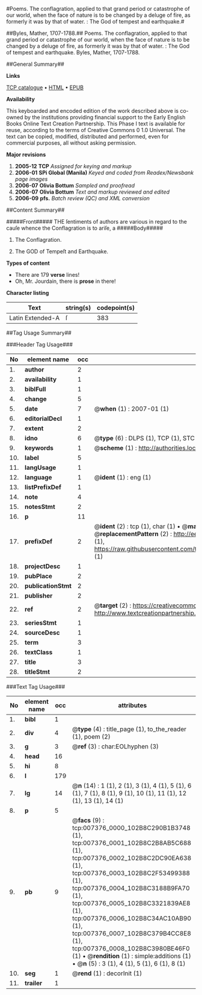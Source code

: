 #Poems. The conflagration, applied to that grand period or catastrophe of our world, when the face of nature is to be changed by a deluge of fire, as formerly it was by that of water. : The God of tempest and earthquake.#

##Byles, Mather, 1707-1788.##
Poems. The conflagration, applied to that grand period or catastrophe of our world, when the face of nature is to be changed by a deluge of fire, as formerly it was by that of water. : The God of tempest and earthquake.
Byles, Mather, 1707-1788.

##General Summary##

**Links**

[TCP catalogue](http://www.ota.ox.ac.uk/tcp/)  • 
[HTML](http://tei.it.ox.ac.uk/tcp/Texts-HTML/free/N05/N05808.html)  • 
[EPUB](http://tei.it.ox.ac.uk/tcp/Texts-EPUB/free/N05/N05808.epub)

**Availability**

This keyboarded and encoded edition of the
	       work described above is co-owned by the institutions
	       providing financial support to the Early English Books
	       Online Text Creation Partnership. This Phase I text is
	       available for reuse, according to the terms of Creative
	       Commons 0 1.0 Universal. The text can be copied,
	       modified, distributed and performed, even for
	       commercial purposes, all without asking permission.

**Major revisions**

1. __2005-12__ __TCP__ *Assigned for keying and markup*
1. __2006-01__ __SPi Global (Manila)__ *Keyed and coded from Readex/Newsbank page images*
1. __2006-07__ __Olivia Bottum__ *Sampled and proofread*
1. __2006-07__ __Olivia Bottum__ *Text and markup reviewed and edited*
1. __2006-09__ __pfs.__ *Batch review (QC) and XML conversion*

##Content Summary##

#####Front#####
THE ſentiments of authors are various in regard to the cauſe whence the Conflagration is to ariſe, a
#####Body#####

1. The Conflagration.

1. The GOD of Tempeſt and Earthquake.

**Types of content**

  * There are 179 **verse** lines!
  * Oh, Mr. Jourdain, there is **prose** in there!

**Character listing**


|Text|string(s)|codepoint(s)|
|---|---|---|
|Latin Extended-A|ſ|383|

##Tag Usage Summary##

###Header Tag Usage###

|No|element name|occ|attributes|
|---|---|---|---|
|1.|__author__|2||
|2.|__availability__|1||
|3.|__biblFull__|1||
|4.|__change__|5||
|5.|__date__|7| @__when__ (1) : 2007-01 (1)|
|6.|__editorialDecl__|1||
|7.|__extent__|2||
|8.|__idno__|6| @__type__ (6) : DLPS (1), TCP (1), STC (1), NOTIS (1), IMAGE-SET (1), EVANS-CITATION (1)|
|9.|__keywords__|1| @__scheme__ (1) : http://authorities.loc.gov/ (1)|
|10.|__label__|5||
|11.|__langUsage__|1||
|12.|__language__|1| @__ident__ (1) : eng (1)|
|13.|__listPrefixDef__|1||
|14.|__note__|4||
|15.|__notesStmt__|2||
|16.|__p__|11||
|17.|__prefixDef__|2| @__ident__ (2) : tcp (1), char (1)  •  @__matchPattern__ (2) : ([0-9\-]+):([0-9IVX]+) (1), (.+) (1)  •  @__replacementPattern__ (2) : http://eebo.chadwyck.com/downloadtiff?vid=$1&page=$2 (1), https://raw.githubusercontent.com/textcreationpartnership/Texts/master/tcpchars.xml#$1 (1)|
|18.|__projectDesc__|1||
|19.|__pubPlace__|2||
|20.|__publicationStmt__|2||
|21.|__publisher__|2||
|22.|__ref__|2| @__target__ (2) : https://creativecommons.org/publicdomain/zero/1.0/ (1), http://www.textcreationpartnership.org/docs/. (1)|
|23.|__seriesStmt__|1||
|24.|__sourceDesc__|1||
|25.|__term__|3||
|26.|__textClass__|1||
|27.|__title__|3||
|28.|__titleStmt__|2||


###Text Tag Usage###

|No|element name|occ|attributes|
|---|---|---|---|
|1.|__bibl__|1||
|2.|__div__|4| @__type__ (4) : title_page (1), to_the_reader (1), poem (2)|
|3.|__g__|3| @__ref__ (3) : char:EOLhyphen (3)|
|4.|__head__|16||
|5.|__hi__|8||
|6.|__l__|179||
|7.|__lg__|14| @__n__ (14) : 1 (1), 2 (1), 3 (1), 4 (1), 5 (1), 6 (1), 7 (1), 8 (1), 9 (1), 10 (1), 11 (1), 12 (1), 13 (1), 14 (1)|
|8.|__p__|5||
|9.|__pb__|9| @__facs__ (9) : tcp:007376_0000_102B8C290B1B3748 (1), tcp:007376_0001_102B8C2B8AB5C688 (1), tcp:007376_0002_102B8C2DC90EA638 (1), tcp:007376_0003_102B8C2F53499388 (1), tcp:007376_0004_102B8C3188B9FA70 (1), tcp:007376_0005_102B8C3321839AE8 (1), tcp:007376_0006_102B8C34AC10AB90 (1), tcp:007376_0007_102B8C379B4CC8E8 (1), tcp:007376_0008_102B8C3980BE46F0 (1)  •  @__rendition__ (1) : simple:additions (1)  •  @__n__ (5) : 3 (1), 4 (1), 5 (1), 6 (1), 8 (1)|
|10.|__seg__|1| @__rend__ (1) : decorInit (1)|
|11.|__trailer__|1||
